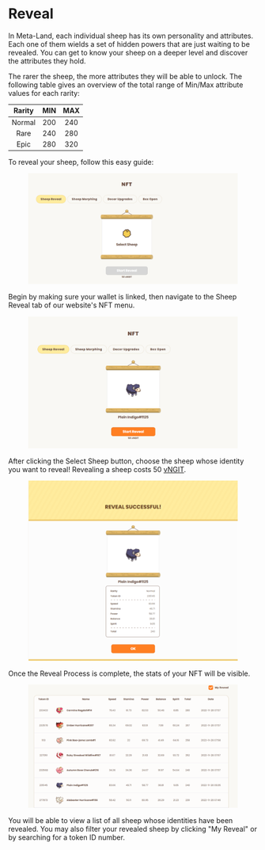 # Reveal

In Meta-Land, each individual sheep has its own personality and attributes. Each one of them wields a set of hidden powers that are just waiting to be revealed. You can get to know your sheep on a deeper level and discover the attributes they hold.



The rarer the sheep, the more attributes they will be able to unlock. The following table gives an overview of the total range of Min/Max attribute values for each rarity:&#x20;

| Rarity | MIN | MAX |
| :----: | :-: | :-: |
| Normal | 200 | 240 |
|  Rare  | 240 | 280 |
|  Epic  | 280 | 320 |





To reveal your sheep, follow this easy guide:

<figure><img src="../../.gitbook/assets/Untitled (1).png" alt=""><figcaption></figcaption></figure>

Begin by making sure your wallet is linked, then navigate to the Sheep Reveal tab of our website's NFT menu.&#x20;





<figure><img src="../../.gitbook/assets/image (2) (1).png" alt=""><figcaption></figcaption></figure>

After clicking the Select Sheep button, choose the sheep whose identity you want to reveal! Revealing a sheep costs 50 [vNGIT](https://guide.sheepfarm.io/guide/economy/nightingale-token-ngit/vngit).





<figure><img src="../../.gitbook/assets/image (3) (1).png" alt=""><figcaption></figcaption></figure>

Once the Reveal Process is complete, the stats of your NFT will be visible.



<figure><img src="../../.gitbook/assets/image (12).png" alt=""><figcaption></figcaption></figure>

You will be able to view a list of all sheep whose identities have been revealed. You may also filter your revealed sheep by clicking "My Reveal" or by searching for a token ID number.


